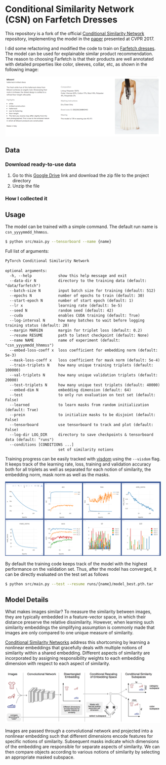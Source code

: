 # Conditional Similarity Network (CSN) on Farfetch Dresses 

This repository is a fork of the official [Conditional Similarity Network](https://github.com/andreasveit/conditional-similarity-networks) repository, 
implementing the model in the [paper](https://arxiv.org/abs/1603.07810) presented at CVPR 2017. 

I did some refactoring and modified the code to train on [Farfetch dresses](https://www.farfetch.com/hk/shopping/women/dresses-1/items.aspx).
The model can be used for explainable similar product recommendation. The reason to choosing Farfetch is that their 
products are well annotated with detailed properties like color, sleeves, collar, etc, as shown in the following image:

![](assets/farfetch_website.png)


## Data

### Download ready-to-use data
1. Go to this [Google Drive](https://drive.google.com/file/d/1hXHdFIlC5EcQDKw8YVoVz0UKukC6QtXx/view?usp=sharing) link and download the zip file to the project directory
2. Unzip the file

### How I collected it


## Usage
The model can be trained with a simple command. The default run name is `csn_yyyymmdd_hhmmss`.
```sh
$ python src/main.py --tensorboard --name {name}
```

Full list of arguments:
```
PyTorch Conditional Similarity Network

optional arguments:
  -h, --help            show this help message and exit
  --data-dir N          directory to the training data (default: "data/farfetch")
  --batch-size N        input batch size for training (default: 512)
  --epochs N            number of epochs to train (default: 30)
  --start-epoch N       number of start epoch (default: 1)
  --lr x                learning rate (default: 5e-5)
  --seed N              random seed (default: 42)
  --cuda                enables CUDA training (default: True)
  --log-interval N      how many batches to wait before logging training status (default: 20)
  --margin MARGIN       margin for triplet loss (default: 0.2)
  --resume RESUME       path to latest checkpoint (default: None)
  --name NAME           name of experiment (default: "csn_yyyymmdd_hhmmss")
  --embed-loss-coeff x  loss coefficient for embedding norm (default: 5e-3)
  --mask-loss-coeff x   loss coefficient for mask norm (default: 5e-4)
  --train-triplets N    how many unique training triplets (default: 100000)
  --val-triplets N      how many unique validation triplets (default: 20000)
  --test-triplets N     how many unique test triplets (default: 40000)
  --embed-dim N         embedding dimension (default: 64)
  --test                to only run evaluation on test set (default: False)
  --learned             to learn masks from random initialization (default: True)
  --prein               to initialize masks to be disjoint (default: False)
  --tensorboard         use tensorboard to track and plot (default: False)
  --log-dir LOG_DIR     directory to save checkpoints & tensorboard data (default: "runs")
  --conditions [CONDITIONS ...]
                        set of similarity notions
```

Training progress can be easily tracked with [visdom](https://github.com/facebookresearch/visdom) using the `--visdom` flag. It keeps track of the learning rate, loss, training and validation accuracy both for all triplets as well as separated for each notion of similarity, the embedding norm, mask norm as well as the masks.

![](assets/visdom.png)

By default the training code keeps track of the model with the highest performance on the validation set. Thus, after the model has converged, it can be directly evaluated on the test set as follows
```sh
$ python src/main.py --test --resume runs/{name}/model_best.pth.tar
```


## Model Details
What makes images similar? To measure the similarity between images, they are typically embedded in a feature-vector space, in which their distance preserve the relative dissimilarity. However, when learning such similarity embeddings the simplifying assumption is commonly made that images are only compared to one unique measure of similarity.

[Conditional Similarity Networks](https://arxiv.org/abs/1603.07810) address this shortcoming by learning a nonlinear embeddings that gracefully deals with multiple notions of similarity within a shared embedding. Different aspects of similarity are incorporated by assigning responsibility weights to each embedding dimension with respect to each aspect of similarity.

![](assets/csn_overview.png)

Images are passed through a convolutional network and projected into a nonlinear embedding such that different dimensions encode features for specific notions of similarity. Subsequent masks indicate which dimensions of the embedding are responsible for separate aspects of similarity. We can then compare objects according to various notions of similarity by selecting an appropriate masked subspace.
